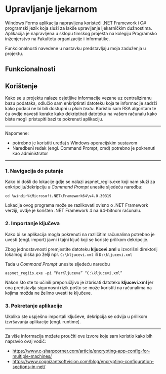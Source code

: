 # Upravljanje ljekarnom
Windows Forms aplikacija napravljena koristeći .NET Framework i C# programski jezik koja služi za lakše upravljanje ljekarničkim dužnostima. Aplikacija je napravljena u sklopu timskog projekta na kolegiju Programsko inženjerstvo na Fakultetu organizacije i informatike. 

Funkcionalnosti navedene u nastavku predstavljaju moja zaduženja u projektu.
## Funkcionalnosti 
## Korištenje
Kako se u projektu nalaze osjetljive informacije vezane uz centraliziranu bazu podataka, odlučio sam enkriptirati datoteku koja te informacije sadrži kako podaci ne bi bili dostupni u *plain textu*. Koristio sam RSA algoritam te ću ovdje navesti korake kako dekriptirati datoteku na vašem računalu kako biste mogli pristupiti bazi te pokrenuti aplikaciju.
***
Napomene: 
- potrebno je koristiti uređaj s Windows operacijskim sustavom
- Naredbeni redak (engl. Command Prompt, cmd) potrebno je pokrenuti kao administrator
***
### 1. Navigacija do putanje
Kako bi došli do lokacije gdje se nalazi aspnet_regiis.exe koji nam služi za enkripciju/dekripciju u *Command Prompt* unesite sljedeću naredbu:
```
cd %windir%\Microsoft.NET\Framework64\v4.0.30319
```
Lokacija ovog programa može se razlikovati ovisno o .NET Framework verziji, ovdje je korišten .NET Framework 4 na 64-bitnom računalu.
### 2. Importanje ključeva
Kako bi se aplikacija mogla pokrenuti na različitim računalima potrebno je uvesti (engl. import) javni i tajni ključ koji se koriste prilikom dekripcije.

Zbog jednostavnosti premjestite datoteku **kljucevi.xml** u izvorišni direktorij lokalnog diska po želji npr. `C:\kljucevi.xml` ili `D:\kljucevi.xml`

Tada u *Command Prompt* unesite sljedeću naredbu
```
aspnet_regiis.exe -pi “ParKljuceva” “C:\kljucevi.xml”
```
Nakon što ste to učinili preporučljivo je izbrisati datoteku **kljucevi.xml** jer ona predstavlja sigurnosni rizik pošto se može koristiti na računalima na kojima možda ne želimo uvesti te ključeve.

### 3. Pokretanje aplikacije
Ukoliko ste uspješno importali ključeve, dekripcija se odvija u prilikom izvršavanja aplikacije (engl. runtime).
***
Za više informacija možete proučiti ove izvore koje sam koristio kako bih napravio ovaj vodič: 
- https://www.c-sharpcorner.com/article/encrypting-app-config-for-multiple-machines/
- https://www.cognizantsoftvision.com/blog/encrypting-configuration-sections-in-net/
